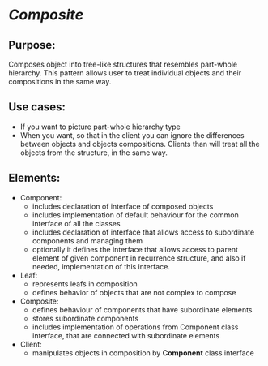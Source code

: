 # ***Composite***

## Purpose:
Composes object into tree-like structures that resembles part-whole hierarchy. This pattern allows user to treat individual objects and their compositions in the same way. 

## Use cases:
- If you want to picture part-whole hierarchy type
- When you want, so that in the client you can ignore the differences between objects and objects compositions. Clients than will treat all the objects from the structure, in the same way. 
## Elements:
- Component:
  - includes declaration of interface of composed objects
  - includes implementation of default behaviour for the common interface of all the classes
  - includes declaration of interface that allows access to subordinate components and managing them
  - optionally it defines the interface that allows access to parent element of given component in recurrence structure, and also if needed, implementation of this interface.
- Leaf:
  - represents leafs in composition
  - defines behavior of objects that are not complex to compose
- Composite:
  - defines behaviour of components that have subordinate elements
  - stores subordinate components
  - includes implementation of operations from Component class interface, that are connected with subordinate elements
- Client:
  - manipulates objects in composition by __Component__ class interface
